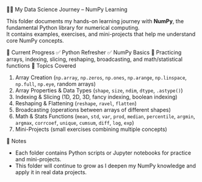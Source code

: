 🧑‍💻 My Data Science Journey – NumPy Learning

This folder documents my hands-on learning journey with **NumPy**, the fundamental Python library for numerical computing.  
It contains examples, exercises, and mini-projects that help me understand core NumPy concepts.

🚀 Current Progress
✅ Python Refresher
✅ NumPy Basics
🔄 Practicing arrays, indexing, slicing, reshaping, broadcasting, and math/statistical functions
📂 Topics Covered
1. Array Creation (`np.array`, `np.zeros`, `np.ones`, `np.arange`, `np.linspace`, `np.full`, `np.eye`, random arrays)
2. Array Properties & Data Types (`shape`, `size`, `ndim`, `dtype`, `.astype()`)
3. Indexing & Slicing (1D, 2D, 3D, fancy indexing, boolean indexing)
4. Reshaping & Flattening (`reshape`, `ravel`, `flatten`)
5. Broadcasting (operations between arrays of different shapes)
6. Math & Stats Functions (`mean`, `std`, `var`, `prod`, `median`, `percentile`, `argmin`, `argmax`, `corrcoef`, `unique`, `cumsum`, `diff`, `log`, `exp`)
7. Mini-Projects (small exercises combining multiple concepts)

📌 Notes
- Each folder contains Python scripts or Jupyter notebooks for practice and mini-projects.
- This folder will continue to grow as I deepen my NumPy knowledge and apply it in real data projects.
